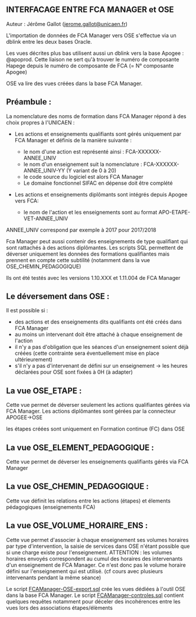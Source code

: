 INTERFACAGE ENTRE FCA MANAGER et OSE
-------------------------------------------------
Auteur : Jérôme Gallot (jerome.gallot@unicaen.fr)

L'importation de données de FCA Manager vers OSE s'effectue via un dblink entre les deux bases Oracle.

Les vues décrites plus bas utilisent aussi un dblink vers la base Apogee : @apoprod. Cette liaison ne sert qu'à trouver le numéro de composante Hapege depuis le numéro de composante de FCA (= N° composante Apogee)

OSE va lire des vues créées dans la base FCA Manager.

Préambule :
------------

La nomenclature des noms de formation dans FCA Manager répond à des choix propres à l'UNICAEN :

- Les actions et enseignements qualifiants sont gérés uniquement par FCA Manager et définis de la manière suivante :
	- le nom d'une action est représenté ainsi : FCA-XXXXXX-ANNEE_UNIV
	- le nom d'un enseignement suit la nomenclature : FCA-XXXXXX-ANNEE_UNIV-YY (Y variant de 0 à 20)
	- le code source du logiciel est alors FCA Manager
	- Le domaine fonctionnel SIFAC en dépense doit être complété

- Les actions et enseignements diplômants sont intégrés depuis Apogee vers FCA:
	- le nom de l'action et les enseignements sont au format APO-ETAPE-VET-ANNEE_UNIV

ANNEE_UNIV correspond par exemple à 2017 pour 2017/2018


Fca Manager peut aussi contenir des enseignements de type qualifiant qui sont rattachés à des actions diplômantes.
Les scripts SQL permettent de déverser uniquement les données des formations qualifiantes mais prennent en compte cette subtilité (notamment dans la vue OSE_CHEMIN_PEDAGOGIQUE) 

Ils ont été testés avec les versions 1.10.XXX et 1.11.004 de FCA Manager

Le déversement dans OSE :
-------------------------

Il est possible si :
 - des actions et des enseignements dits qualifiants ont été créés dans FCA Manager
 - au moins un intervenant doit être attaché à chaque enseignement de l'action
 - il n'y a pas d'obligation que les séances d'un enseignement soient déjà créées (cette contrainte sera éventuellement mise en place ultérieurement)
 - s'il n'y a pas d'intervenant de défini sur un enseignement -> les heures déclarées pour OSE sont fixées à 0H (à adapter)


La vue OSE_ETAPE :
--------------------------------

Cette vue permet de déverser seulement les actions qualifiantes gérées via FCA Manager. Les actions diplômantes sont gérées par la connecteur APOGEE->OSE

les étapes créées sont uniquement en Formation continue (FC) dans OSE


La vue OSE_ELEMENT_PEDAGOGIQUE :
--------------------------------
Cette vue permet de déverser les enseignements qualifiants gérés via FCA Manager 

La vue OSE_CHEMIN_PEDAGOGIQUE :
--------------------------------

Cette vue définit les relations entre les actions (étapes) et élements pédagogiques (enseignements FCA)


La vue OSE_VOLUME_HORAIRE_ENS :
--------------------------------
Cette vue permet d'associer à chaque enseignement ses volumes horaires par type d'intervention, la saisie de services dans OSE n'étant possible que si une charge existe pour l'enseignement.
ATTENTION : les volumes horaires envoyés correspondent au cumul des horaires des intervenants d'un enseignement de FCA Manager. Ce n'est donc pas le volume horaire défini sur l'enseignement qui est utilisé. (cf cours avec plusieurs intervenants pendant la même séance)


Le script [FCAManager-OSE-export.sql](FCAManager-OSE-export.sql) crée les vues dédiées à l'outil OSE dans la base FCA Manager.
Le script [FCAManager-controles.sql](FCAManager-controles.sql) contient quelques requêtes notamment pour déceler des incohérences entre les vues lors des associations étapes/élèments


